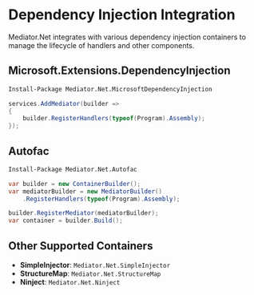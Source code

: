 # Dependency Injection Integration

Mediator.Net integrates with various dependency injection containers to manage the lifecycle of handlers and other components.

## Microsoft.Extensions.DependencyInjection

```bash
Install-Package Mediator.Net.MicrosoftDependencyInjection
```

```csharp
services.AddMediator(builder => 
{
    builder.RegisterHandlers(typeof(Program).Assembly);
});
```

## Autofac

```bash
Install-Package Mediator.Net.Autofac
```

```csharp
var builder = new ContainerBuilder();
var mediatorBuilder = new MediatorBuilder()
    .RegisterHandlers(typeof(Program).Assembly);

builder.RegisterMediator(mediatorBuilder);
var container = builder.Build();
```

## Other Supported Containers

- **SimpleInjector**: `Mediator.Net.SimpleInjector`
- **StructureMap**: `Mediator.Net.StructureMap`
- **Ninject**: `Mediator.Net.Ninject`
